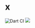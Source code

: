 # x
<p align="center">

![Dart CI](https://github.com/yashimself/x/workflows/Dart%20CI/badge.svg)
<img src="https://img.shields.io/badge/license-GPT-blue">

</p>
